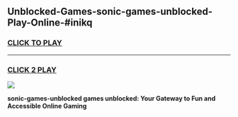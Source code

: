 
## Unblocked-Games-sonic-games-unblocked-Play-Online-#inikq
<h3>
<a href="https://premium.freeplayer.one?title=sonic-games-unblocked&ref=27F">CLICK TO PLAY</a></h3>
<hr>

<h3>
<a href="https://premium.freeplayer.one?title=sonic-games-unblocked&ref=27F">CLICK 2 PLAY</a>
  
</h3>

<a href="https://premium.freeplayer.one?title=sonic-games-unblocked&ref=27F"><img src="https://clearcache.store/games.png"></a>


**sonic-games-unblocked games unblocked: Your Gateway to Fun and Accessible Online Gaming**

